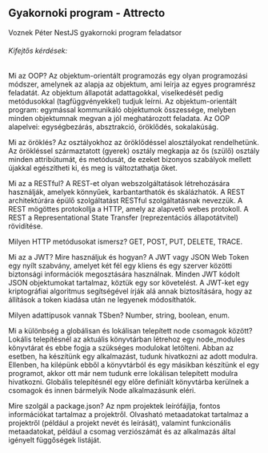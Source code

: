 ## Gyakornoki program - Attrecto

Voznek Péter NestJS gyakornoki program feladatsor

###### Kifejtős kérdések:

Mi az OOP?
Az objektum-orientált programozás egy olyan programozási módszer, amelynek az alapja az objektum, ami leírja az egyes programrész feladatát. Az objektum állapotát adattagokkal, viselkedését pedig metódusokkal (tagfüggvényekkel) tudjuk leírni. Az objektum-orientált program: egymással kommunikáló objektumok összessége, melyben minden objektumnak megvan a jól meghatározott feladata. Az OOP alapelvei: egységbezárás, absztrakció, öröklődés, sokalakúság.

Mi az öröklés?
Az osztályokhoz az öröklődéssel alosztályokat rendelhetünk. Az örökléssel származtatott (gyerek) osztály megkapja az ős (szülő) osztály minden attribútumát, és metódusát, de ezeket bizonyos szabályok mellett újakkal egészítheti ki, és meg is változtathatja őket.

Mi az a RESTful?
A REST-et olyan webszolgáltatások létrehozására használják, amelyek könnyűek, karbantarthatók és skálázhatók. A REST architektúrára épülő szolgáltatást RESTful szolgáltatásnak nevezzük. A REST mögöttes protokollja a HTTP, amely az alapvető webes protokoll. A REST a Representational State Transfer (reprezentációs állapotátvitel) rövidítése.

Milyen HTTP metódusokat ismersz? 
GET, POST, PUT, DELETE, TRACE.

Mi az a JWT? Mire használjuk és hogyan? 
A JWT vagy JSON Web Token egy nyílt szabvány, amelyet két fél egy kliens és egy szerver közötti biztonsági információk megosztására használnak. Minden JWT kódolt JSON objektumokat tartalmaz, köztük egy sor követelést. A JWT-ket egy kriptográfiai algoritmus segítségével írják alá annak biztosítására, hogy az állítások a token kiadása után ne legyenek módosíthatók.

Milyen adattípusok vannak TSben?
Number, string, boolean, enum.

Mi a különbség a globálisan és lokálisan telepített node csomagok között?
Lokális telepítésnél az aktuális könyvtárban létrehoz egy node_modules könyvtárat és ebbe fogja a szükséges modulokat letölteni. Abban az esetben, ha készítünk egy alkalmazást, tudunk hivatkozni az adott modulra. Ellenben, ha kilépünk ebből a könyvtárból és egy másikban készítünk el egy programot, akkor ott már nem tudunk erre lokálisan telepített modulra hivatkozni.
Globális telepítésnél egy előre definiált könyvtárba kerülnek a csomagok és innen bármelyik Node alkalmazásunk eléri.

Mire szolgál a package.json?
Az npm projektek leírófájlja, fontos információkat tartalmaz a projektről. Olvasható metaadatokat tartalmaz a projektről (például a projekt nevét és leírását), valamint funkcionális metaadatokat, például a csomag verziószámát és az alkalmazás által igényelt függőségek listáját.

